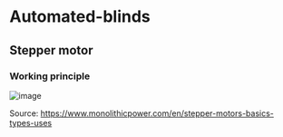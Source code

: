 # Automated-blinds

## Stepper motor

### Working principle

![image](https://user-images.githubusercontent.com/60798059/121886381-999ad300-cd15-11eb-94fa-14c56eeeafcd.png)

Source: https://www.monolithicpower.com/en/stepper-motors-basics-types-uses
